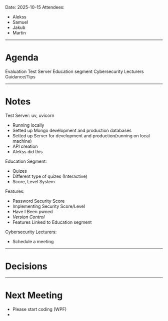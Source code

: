 Date: 2025-10-15
Attendees:
- Alekss
- Samuel
- Jakub
- Martin
--- 
# Agenda
Evaluation
Test Server
Education segment
Cybersecurity Lecturers Guidance/Tips

--- 
# Notes

Test Server: uv, uvicorn 
- Running locally
- Setted up Mongo development and production databases
- Setted up Server for development and production(running on local machine)
- API creation 
- Alekss did this

Education Segment: 
- Quizes
- Different type of quizes (Interactive)
- Score, Level System

Features: 
- Password Security Score
- Implementing Security Score/Level
- Have I Been pwned
- *Version Control*
- Features Linked to Education segment

Cybersecurity Lecturers:
- Schedule a meeting


---
# Decisions


---
# Next Meeting
- Please start coding (WPF)
- 